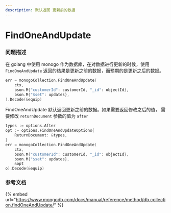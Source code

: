 ```yaml
---
description: 默认返回 更新前的数据
---
```


# FindOneAndUpdate

### 问题描述

在 golang 中使用 monogo 作为数据库，在对数据进行更新的时候，使用 `FindOneAndUpdate`   返回的结果是更新之前的数据，而预期的是更新之后的数据。

```go
err = monogoCollection.FindOneAndUpdate(
    ctx, 
    bson.M{"customerId": customerId, "_id": objectId}, 
    bson.M{"$set": updates}, 
).Decode(&equip)
```

FindOneAndUpdate 默认返回更新之前的数据。如果需要返回修改之后的值， 需要修改 `returnDocument`  参数的值为 `after`&#x20;

```go
types := options.After
opt := options.FindOneAndUpdateOptions{
	ReturnDocument: &types,
}
err = monogoCollection.FindOneAndUpdate(
	ctx, 
	bson.M{"customerId": customerId, "_id": objectId}, 
	bson.M{"$set": updates}, 
	&opt
o).Decode(&equip)
```

### 参考文档

{% embed url="https://www.mongodb.com/docs/manual/reference/method/db.collection.findOneAndUpdate/" %}
